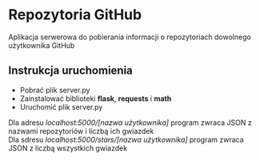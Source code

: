 # Repozytoria GitHub
Aplikacja serwerowa do pobierania informacji o repozytoriach dowolnego użytkownika GitHub

## Instrukcja uruchomienia

* Pobrać plik server.py
* Zainstalować biblioteki **flask**, **requests** i **math**
* Uruchomić plik server.py

Dla adresu *localhost:5000/[nazwa użytkownika]* program zwraca JSON z nazwami repozytoriów i liczbą ich gwiazdek  
Dla sdresu *localhost:5000/stars/[nazwa użytkownika]* program zwraca JSON z liczbą wszystkich gwiazdek
